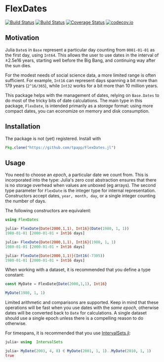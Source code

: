 # FlexDates

[![Build Status](https://travis-ci.org/tpapp/ParametricFunctions.jl.svg?branch=master)](https://travis-ci.org/tpapp/ParametricFunctions.jl)
[![Build Status](https://travis-ci.org/tpapp/FlexDates.jl.svg?branch=master)](https://travis-ci.org/tpapp/FlexDates.jl)
[![Coverage Status](https://coveralls.io/repos/tpapp/FlexDates.jl/badge.svg?branch=master&service=github)](https://coveralls.io/github/tpapp/FlexDates.jl?branch=master)
[![codecov.io](http://codecov.io/github/tpapp/FlexDates.jl/coverage.svg?branch=master)](http://codecov.io/github/tpapp/FlexDates.jl?branch=master)

## Motivation

Julia `Date`s in `Base` represent a particular day counting from
`0001-01-01` as the first day, using `Int64`. This allows the user to
use dates in the interval of ±2.5e16 years, starting well before the
Big Bang, and continuing way after the sun dies.

For the modest needs of social science data, a more limited range is
often sufficient. For example, `Int16` can represent days spanning a
bit more than 179 years (`2^16/365`), while `Int32` works for a bit
more than 10 million years.

This package helps with the management of dates, relying on
`Base.Dates` to do most of the tricky bits of date calculations. The
main type in this package, `FlexDate`, is intended primarily as a
*storage* format: using more compact dates, you can economize on
memory and disk consumption.

## Installation

The package is not (yet) registered. Install with

```julia
Pkg.clone("https://github.com/tpapp/FlexDates.jl")
```

## Usage

You need to choose an *epoch*, a particular date we count from. This
is incorporated into the type: Julia's zero cost abstraction ensures
that there is no storage overhead when values are unboxed (eg
arrays). The second type parameter for `FlexDate` is the integer type
for internal representation. Constructors accept dates, `year, month,
day`, or a single integer counting the number of days.

The following constructors are equivalent:
```julia
using FlexDates

julia> FlexDate{Date(2000,1,1), Int16}(Date(1980, 1, 1))
1980-01-01 [2000-01-01 + Int16 days]

julia> FlexDate{Date(2000,1,1), Int16}(1980, 1, 1)
1980-01-01 [2000-01-01 + Int16 days]

julia> FlexDate{Date(2000,1,1)}(Int16(-7305))
1980-01-01 [2000-01-01 + Int16 days]
```

When working with a dataset, it is recommended that you define a type constant:
```julia
const MyDate = FlexDate{Date(2000,1,1), Int16}

MyDate(1980, 1, 1)
```

Limited arithmetic and comparisons are supported. Keep in mind that
these operations will be fast when you use dates with the *same
epoch*, otherwise dates will be converted back to `Date` for
calculations. A single dataset should use a single epoch unless there
is a compelling reason to do otherwise.

For timespans, it is recommended that you use
[IntervalSets.jl](https://github.com/JuliaMath/IntervalSets.jl):

```julia
julia> using  IntervalSets

julia> MyDate(2003, 4, 8) ∈ MyDate(2001, 1, 1)..MyDate(2010, 1, 1)
true
```
